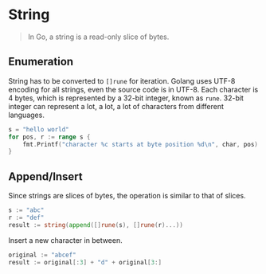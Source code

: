 # String

> In Go, a string is a read-only slice of bytes. 

## Enumeration

String has to be converted to `[]rune` for iteration. Golang uses UTF-8 encoding for all strings, even
the source code is in UTF-8. Each character is 4 bytes, which is represented by a 32-bit integer, 
known as `rune`. 32-bit integer can represent a lot, a lot, a lot of characters from different
languages.

```go
s = "hello world"
for pos, r := range s {
    fmt.Printf("character %c starts at byte position %d\n", char, pos)
}
```

## Append/Insert

Since strings are slices of bytes, the operation is similar to that of slices.

```go
s := "abc"
r := "def"
result := string(append([]rune(s), []rune(r)...))
```

Insert a new character in between.

```go
original := "abcef"
result := original[:3] + "d" + original[3:]
```
